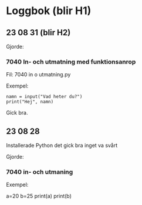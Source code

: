 Loggbok (blir H1)
=========================

23 08 31 (blir H2)
----------------
Gjorde:
### 7040 In- och utmatning med funktionsanrop
Fil: 7040 in o utmatning.py

Exempel:

    namn = input("Vad heter du?")
    print("Hej", namn)

Gick bra.



23 08 28 
-------

Installerade Python 
det gick bra
inget va svårt

Gjorde: 

### 7040 in- och utmaning

Exempel:

a=20
b=25
print(a)
print(b)


